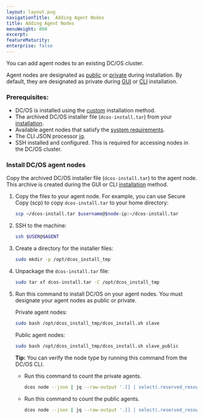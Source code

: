 ```yaml
---
layout: layout.pug
navigationTitle:  Adding Agent Nodes
title: Adding Agent Nodes
menuWeight: 800
excerpt:
featureMaturity:
enterprise: false
---
```


<!-- This source repo for this topic is https://github.com/dcos/dcos-docs -->


You can add agent nodes to an existing DC/OS cluster. 

Agent nodes are designated as [public](/1.9/overview/concepts/#public-agent-node) or [private](/1.9/overview/concepts/#private) during installation. By default, they are designated as private during [GUI][1] or [CLI][2] installation.

### Prerequisites:

*   DC/OS is installed using the [custom](/1.9/installing/oss/custom/) installation method.
*   The archived DC/OS installer file (`dcos-install.tar`) from your [installation](/1.9/installing/oss/custom/gui/#backup).
*   Available agent nodes that satisfy the [system requirements](/1.9/installing/oss/custom/system-requirements/).
*   The CLI JSON processor [jq](https://github.com/stedolan/jq/wiki/Installation).
*   SSH installed and configured. This is required for accessing nodes in the DC/OS cluster.

### Install DC/OS agent nodes
Copy the archived DC/OS installer file (`dcos-install.tar`) to the agent node. This archive is created during the GUI or CLI [installation](/1.9/installing/oss/custom/gui/#backup) method.

1.  Copy the files to your agent node. For example, you can use Secure Copy (scp) to copy `dcos-install.tar` to your home directory:

    ```bash
    scp ~/dcos-install.tar $username@$node-ip:~/dcos-install.tar
    ```

2.  SSH to the machine:

    ```bash
    ssh $USER@$AGENT
    ```

1.  Create a directory for the installer files:

    ```bash
    sudo mkdir -p /opt/dcos_install_tmp
    ```

1.  Unpackage the `dcos-install.tar` file:

    ```bash
    sudo tar xf dcos-install.tar -C /opt/dcos_install_tmp
    ```

1.  Run this command to install DC/OS on your agent nodes. You must designate your agent nodes as public or private.

    Private agent nodes:
    
    ```bash
    sudo bash /opt/dcos_install_tmp/dcos_install.sh slave
    ```
    
    Public agent nodes:
    
    ```bash
    sudo bash /opt/dcos_install_tmp/dcos_install.sh slave_public
    ```
    
    **Tip:** You can verify the node type by running this command from the DC/OS CLI. 
             
    -   Run this command to count the private agents. 
    
        ```bash
        dcos node --json | jq --raw-output '.[] | select(.reserved_resources.slave_public == null) | .id' | wc -l
        ```
    
    -   Run this command to count the public agents. 
     
        ```bash
        dcos node --json | jq --raw-output '.[] | select(.reserved_resources.slave_public != null) | .id' | wc -l
        ```

 [1]: /docs/1.9/installing/oss/custom/gui/
 [2]: /docs/1.9/installing/oss/custom/cli/
